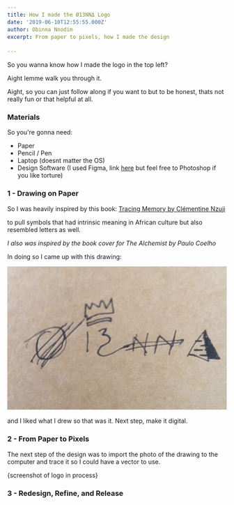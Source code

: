 ```yaml
---
title: How I made the Ø13NNΔ Logo
date: '2019-06-10T12:55:55.000Z'
author: Obinna Nnodim
excerpt: From paper to pixels, how I made the design

---
```


So you wanna know how I made the logo in the top left? 

Aight lemme walk you through it.

Aight, so you can just follow along if you want to but to be honest,
thats not really fun or that helpful at all.

### Materials

So you're gonna need:
- Paper
- Pencil / Pen
- Laptop (doesnt matter the OS)
- Design Software (I used Figma, link [here](https://www.figma.com/) but feel free to Photoshop if you like torture)

### 1 - Drawing on Paper

So I was heavily inspired by this book: [Tracing Memory by Clémentine Nzuji](https://www.amazon.com/Tracing-Memory-Glossary-Graphic-Symbols/dp/0660159651)

to pull symbols that had intrinsic meaning in African culture but also resembled letters as well.

*I also was inspired by the book cover for The Alchemist by Paulo Coelho*

In doing so I came up with this drawing:

![](/uploads/obinna-logo-paper.jpg)

and I liked what I drew so that was it. Next step, make it digital. 

### 2 - From Paper to Pixels

The next step of the design was to import the photo of the drawing to the computer and trace it so I could have a vector to use.

{screenshot of logo in process}

### 3 - Redesign, Refine, and Release